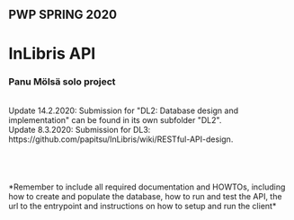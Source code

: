 ## PWP SPRING 2020
# InLibris API

### Panu Mölsä solo project
<br/>
Update 14.2.2020: Submission for "DL2: Database design and implementation" can be found in its own subfolder "DL2".
<br/>
Update 8.3.2020: Submission for DL3: https://github.com/papitsu/InLibris/wiki/RESTful-API-design.
<br/><br/><br/><br/><br/>
*Remember to include all required documentation and HOWTOs, including how to create and populate the database, how to run and test the API, the url to the entrypoint and instructions on how to setup and run the client*


